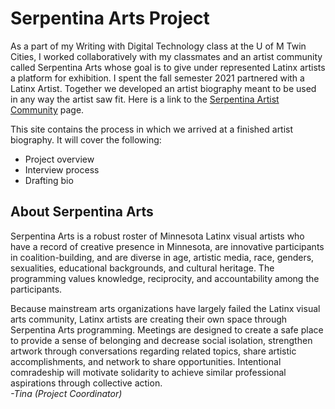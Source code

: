 # Serpentina Arts Project

As a part of my Writing with Digital Technology class at the U of M Twin Cities, I worked collaboratively with my classmates and an artist community called Serpentina Arts whose goal is to give under represented Latinx artists a platform for exhibition. I spent the fall semester 2021 partnered with a Latinx Artist. Together we developed an artist biography meant to be used in any way the artist saw fit. Here is a link to the [Serpentina Artist Community](https://www.facebook.com/pages/category/Artist/Serpentina-Arts-123709977640263/) page.

This site contains the process in which we arrived at a finished artist biography. It will cover the following:

* Project overview
* Interview process
* Drafting bio

## About Serpentina Arts
Serpentina Arts is a robust roster of Minnesota Latinx visual artists who have a record of creative presence in Minnesota, are innovative participants in coalition-building, and are diverse in age, artistic media, race, genders, sexualities, educational backgrounds, and cultural heritage. The programming values knowledge, reciprocity, and accountability among the participants.
 
Because mainstream arts organizations have largely failed the Latinx visual arts community, Latinx artists are creating their own space through Serpentina Arts programming. Meetings are designed to create a safe place to provide a sense of belonging and decrease social isolation, strengthen artwork through conversations regarding related topics, share artistic accomplishments, and network to share opportunities. Intentional comradeship will motivate solidarity to achieve similar professional aspirations through collective action.  
*-Tina (Project Coordinator)*




